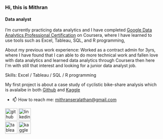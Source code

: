 ### Hi, this is Mithran
#### Data analyst
I’m currently practicing data analytics and I have completed [Google Data Analytics Professional Certification](https://coursera.org/share/82991f19bf016563a82de46c56c5d4bd) on Coursera, where I have learned to use tools such as Excel, Tableau, SQL, and R programming,

About my previous work experience: Worked as a contract admin for 3yrs, where I have found that I can able to do more technical work and fallen love with data analytics and learned data analytics through Coursera then here I'm with still that interest and looking for a junior data analyst job.

Skills: Excel / Tableau / SQL / R programming

My first project is about a case study of cyclistic bike-share analysis which is avalaibe in both
[Github](https://github.com/MithranSeralathan/Cyclistic-bike-share-analysis-Dec-2020-Nov-2021) and
[Kaggle](https://www.kaggle.com/mithranseralathan/cyclistic-bike-share-analysis-dec-2020-nov-2021)

- 📫 How to reach me: mithranseralathan@gmail.com 


[<img src='https://cdn.jsdelivr.net/npm/simple-icons@3.0.1/icons/github.svg' alt='github' height='40'>](https://github.com/MithranSeralathan)
[<img src='https://cdn.jsdelivr.net/npm/simple-icons@3.0.1/icons/linkedin.svg' alt='linkedin' height='40'>](https://www.linkedin.com/in/mithran-s-4b450b168/)  
[<img src='https://cdn.jsdelivr.net/npm/simple-icons@3.0.1/icons/tableau.svg' alt='tableau' height='40'>](https://public.tableau.com/app/profile/mithran.seralathan) 
[<img src='https://cdn.jsdelivr.net/npm/simple-icons@3.0.1/icons/kaggle.svg' alt='kaggle' height='40'>](https://www.kaggle.com/mithranseralathan)

<!---
MithranSeralathan/MithranSeralathan is a ✨ special ✨ repository because its `README.md` (this file) appears on your GitHub profile.
You can click the Preview link to take a look at your changes.
--->
